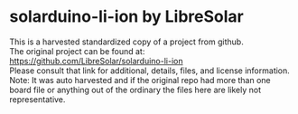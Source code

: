 
# solarduino-li-ion by LibreSolar  
This is a harvested standardized copy of a project from github.  
The original project can be found at:  
https://github.com/LibreSolar/solarduino-li-ion  
Please consult that link for additional, details, files, and license information.  
Note: It was auto harvested and if the original repo had more than one board file or anything out of the ordinary the files here are likely not representative.  
    